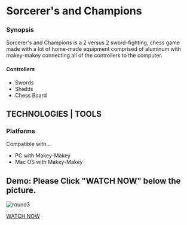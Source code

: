 # Sorcerer's and Champions

### Synopsis
<p>Sorcerer's and Champions is a 2 versus 2 sword-fighting, chess game made with a lot of home-made equipment comprised of aluminum with makey-makey connecting all of the controllers to the computer.</p>

#### Controllers
<ul>
  <li>Swords</li>
  <li>Shields</li>
  <li>Chess Board</li>
</ul>

## TECHNOLOGIES | TOOLS

### Platforms
<p>Compatible with...</p>
<ul>
  <li>PC with Makey-Makey</li>
  <li>Mac OS with Makey-Makey</li>
</ul>

## Demo: Please Click "WATCH NOW" below the picture.
![round3](https://github.com/danieljcoh/sorcerers-and-champs/assets/37455228/f31422dd-36fe-4004-ad80-fb0f06e89d24)

<a href="https://www.youtube.com/watch?v=JBUpu_NaMSw">WATCH NOW</a>
